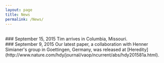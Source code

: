 ```yaml
---
layout: page
title: News
permalink: /News/
---
```


<br>
### September 15, 2015
Tim arrives in Columbia, Missouri.

<br>
### September 9, 2015
Our latest paper, a collaboration with Henner Simianer's group in Goettingen, Germany, was released at [Heredity](http://www.nature.com/hdy/journal/vaop/ncurrent/abs/hdy201581a.html).


